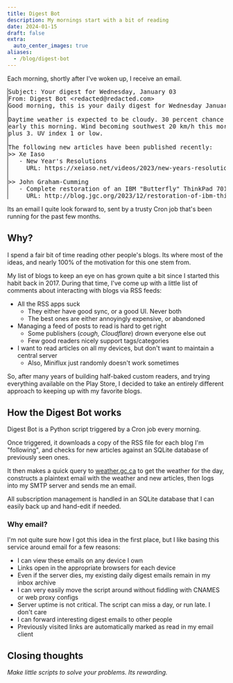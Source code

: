 ```yaml
---
title: Digest Bot
description: My mornings start with a bit of reading
date: 2024-01-15
draft: false
extra:
  auto_center_images: true
aliases:
  - /blog/digest-bot
---
```


Each morning, shortly after I've woken up, I receive an email.

<pre style="border-left:2px solid gray;border-radius:0;max-width:100%;overflow-x:scroll;">
Subject: Your digest for Wednesday, January 03
From: Digest Bot &lt;redacted@redacted.com&gt;
Good morning, this is your daily digest for Wednesday January 03, 2024.

Daytime weather is expected to be cloudy. 30 percent chance of flurries
early this morning. Wind becoming southwest 20 km/h this morning. High
plus 3. UV index 1 or low.

The following new articles have been published recently:
>> Xe Iaso
   - New Year's Resolutions
     URL: https://xeiaso.net/videos/2023/new-years-resolutions/

>> John Graham-Cumming
   - Complete restoration of an IBM "Butterfly" ThinkPad 701c
     URL: http://blog.jgc.org/2023/12/restoration-of-ibm-thinkpad-701c.html
</pre>

Its an email I quite look forward to, sent by a trusty Cron job that's been running for the past few months.

## Why?

I spend a fair bit of time reading other people's blogs. Its where most of the ideas, and nearly 100% of the motivation for this one stem from.

My list of blogs to keep an eye on has grown quite a bit since I started this habit back in 2017. During that time, I've come up with a little list of comments about interacting with blogs via RSS feeds:

- All the RSS apps suck
  - They either have good sync, or a good UI. Never both
  - The best ones are either annoyingly expensive, or abandoned
- Managing a feed of posts to read is hard to get right
  - Some publishers (*cough, Cloudflare*) drown everyone else out
  - Few good readers nicely support tags/categories
- I want to read articles on all my devices, but don't want to maintain a central server
  - Also, Miniflux just randomly doesn't work sometimes

So, after many years of building half-baked custom readers, and trying everything available on the Play Store, I decided to take an entirely different approach to keeping up with my favorite blogs.

## How the Digest Bot works

Digest Bot is a Python script triggered by a Cron job every morning.

Once triggered, it downloads a copy of the RSS file for each blog I'm "following", and checks for new articles against an SQLite database of previously seen ones.

It then makes a quick query to [weather.gc.ca](https://weather.gc.ca) to get the weather for the day, constructs a plaintext email with the weather and new articles, then logs into my SMTP server and sends me an email.

All subscription management is handled in an SQLite database that I can easily back up and hand-edit if needed.

### Why email?

I'm not quite sure how I got this idea in the first place, but I like basing this service around email for a few reasons:

- I can view these emails on any device I own
- Links open in the appropriate browsers for each device
- Even if the server dies, my existing daily digest emails remain in my inbox archive
- I can very easily move the script around without fiddling with CNAMES or web proxy configs
- Server uptime is not critical. The script can miss a day, or run late. I don't care
- I can forward interesting digest emails to other people
- Previously visited links are automatically marked as read in my email client

## Closing thoughts

*Make little scripts to solve your problems. Its rewarding.*